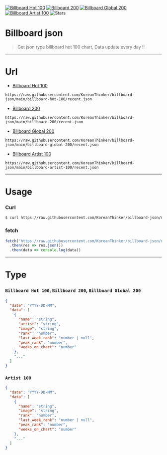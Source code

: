 [![Billboard Hot 100](https://github.com/koreanthinker/billboard-json/actions/workflows/billboard-hot-100.yml/badge.svg)](https://github.com/koreanthinker/billboard-json/actions/workflows/billboard-hot-100.yml)
[![Billboard 200](https://github.com/koreanthinker/billboard-json/actions/workflows/billboard-200.yml/badge.svg)](https://github.com/koreanthinker/billboard-json/actions/workflows/billboard-200.yml)
[![Billboard Global 200](https://github.com/koreanthinker/billboard-json/actions/workflows/billboard-global-200.yml/badge.svg)](https://github.com/koreanthinker/billboard-json/actions/workflows/billboard-global-200.yml)
[![Billboard Artist 100](https://github.com/koreanthinker/billboard-json/actions/workflows/billboard-artist-100.yml/badge.svg)](https://github.com/koreanthinker/billboard-json/actions/workflows/billboard-artist-100.yml)
![Stars](https://img.shields.io/github/stars/krtk-dev/billboard-player?style=social)

# Billboard json
> Get json type billboard hot 100 chart, Data update every day !!

---

# Url
- [Billboard Hot 100](https://www.billboard.com/charts/hot-100/) 
```url
https://raw.githubusercontent.com/KoreanThinker/billboard-json/main/billboard-hot-100/recent.json
```
- [Billboard 200](https://www.billboard.com/charts/the-billboard-200/)
```url
https://raw.githubusercontent.com/KoreanThinker/billboard-json/main/billboard-200/recent.json
```
- [Billboard Global 200](https://www.billboard.com/charts/billboard-global-200/)
```url
https://raw.githubusercontent.com/KoreanThinker/billboard-json/main/billboard-global-200/recent.json
```
- [Billboard Artist 100](https://www.billboard.com/charts/artist-100/)
```url
https://raw.githubusercontent.com/KoreanThinker/billboard-json/main/billboard-artist-100/recent.json
```

---

# Usage
### Curl
```bash
$ curl https://raw.githubusercontent.com/KoreanThinker/billboard-json/main/billboard-hot-100/recent.json
```
### fetch
```js
fetch('https://raw.githubusercontent.com/KoreanThinker/billboard-json/main/billboard-hot-100/recent.json')
  .then(res => res.json())
  .then(data => console.log(data))
```

---

# Type
### `Billboard Hot 100`, `Billboard 200`, `Billboard Global 200`
```json
{
  "date": "YYYY-DD-MM",
  "data": [
    {
      "name": "string",
      "artist": "string",
      "image": "string",
      "rank": "number",
      "last_week_rank": "number | null",
      "peak_rank": "number",
      "weeks_on_chart": "number"
    },
    "..."
  ]
}
```
### `Artist 100`
```json
{
  "date": "YYYY-DD-MM",
  "data": [
    {
      "name": "string",
      "image": "string",
      "rank": "number",
      "last_week_rank": "number | null",
      "peak_rank": "number",
      "weeks_on_chart": "number"
    },
    "..."
  ]
}
```